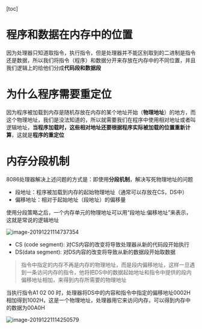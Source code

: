 [toc]

# 程序和数据在内存中的位置

因为处理器只知道取指令，执行指令，但是处理器并不能区别取到的二进制是指令还是数据，所以我们将指令（程序）和数据分开来存放在内存中的不同位置，并且我们逻辑上的给他们分成**代码段和数据段**





# 为什么程序需要重定位

因为程序被加载到内存是随机存放在内存的某个地址开始（**物理地址**）的地方，而这个物理地址，我们是没法知道的，所以就需要我们在程序中使用相对地址或者叫逻辑地址，**当程序加载时，这些相对地址还要根据程序实际被加载的位置重新计算**，这就是**程序的重定位**



# 内存分段机制

8086处理器解决上述问题的方式是：即使用**分段机制**，解决写死物理地址的问题

* 段地址：程序被加载到内存的起始物理地址（通常可以存放在CS，DS中）
* 偏移地址：相对于起始地址（段地址）的偏移量

使用分段策略之后，一个内存单元的物理地址可以用“段地址:偏移地址”来表示，这就是常说的逻辑地址

![image-20191221114737354](/Users/chenyansong/Documents/note/images/linux/tixijiegou/image-20191221114737354.png)



* CS (code segment): 对CS内容的改变将导致处理器从新的代码段开始执行
* DS(data segment): 对DS内容的改变将导致从新的数据段开始取数据

> 指令中指定的内存不再是内存的物理地址，而是段内偏移地址，这样一旦遇到一条访问内存的指令，他将把DS中的数据起始地址和指令中提供的段内偏移地址相加，来得到内存所需要的物理地址

当执行指令A1 02 00 时，处理器将DS中的内容和指令中指定的偏移地址0002H相加得到1002H，这是一个物理地址，处理器用它来访问内存，可以得到内存中的数据为00A0H

![image-20191221114250579](/Users/chenyansong/Documents/note/images/linux/tixijiegou/image-20191221114250579.png)



